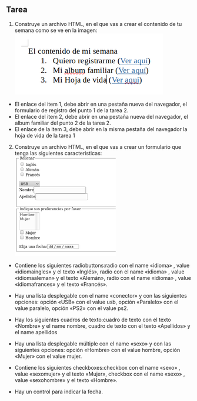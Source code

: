 ## Tarea

1.  Construye un archivo HTML, en el que vas a crear el contenido de tu semana como se ve en la imagen:
    ![homework_3](./homework3.png)

- El enlace del item 1, debe abrir en una pestaña nueva del navegador, el formulario de registro del punto 1 de la tarea 2.
- El enlace del item 2, debe abrir en una pestaña nueva del navegador, el album familiar del punto 2 de la tarea 2.
- El enlace de la item 3, debe abrir en la misma pestaña del navegador la hoja de vida de la tarea 1

2. Construye un archivo HTML, en el que vas a crear un formulario que tenga las siguientes caracteristicas:
   ![homework_3_2](./homework3_2.png)

- Contiene los siguientes radiobuttons:radio con el name «idioma» , value «idiomaingles» y el texto «Inglés», radio con el name «idioma» , value «idiomaaleman» y el texto «Alemán», radio con el name «idioma» , value «idiomafrances» y el texto «Francés».

- Hay una lista desplegable con el name «conector» y con las siguientes opciones: opción «USB» con el value usb, opción «Paralelo» con el value paralelo, opción «PS2» con el value ps2.

- Hay los siguientes cuadros de texto:cuadro de texto con el texto «Nombre» y el name nombre, cuadro de texto con el texto «Apellidos» y el name apellidos

- Hay una lista desplegable múltiple con el name «sexo» y con las siguientes opciones: opción «Hombre» con el value hombre, opción «Mujer» con el value mujer.

- Contiene los siguientes checkboxes:checkbox con el name «sexo» , value «sexomujer» y el texto «Mujer», checkbox con el name «sexo» , value «sexohombre» y el texto «Hombre».

- Hay un control para indicar la fecha.
